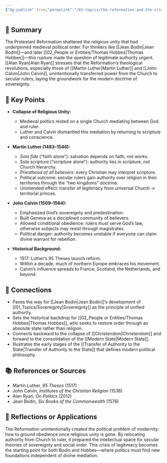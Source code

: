 ```yaml
---
{"dg-publish":true,"permalink":"/01-topics/the-reformation-and-the-crisis-of-authority/","title":"The Reformation and the Crisis of Authority","tags":["reformation","political_philosophy","religion","sovereignty","early_modern"]}
---
```



## 🧭 Summary
The Protestant Reformation shattered the religious unity that had underpinned medieval political order. For thinkers like [[Jean Bodin\|Jean Bodin]]—and later [[02_People or Entities/Thomas Hobbes\|Thomas Hobbes]]—this rupture made the question of legitimate authority urgent. [[Alan Ryan\|Alan Ryan]] stresses that the Reformation’s theological revolutions, especially those of [[Martin Luther\|Martin Luther]] and [[John Calvin\|John Calvin]], unintentionally transferred power from the Church to secular rulers, laying the groundwork for the modern doctrine of sovereignty.

## 🧩 Key Points
- **Collapse of Religious Unity:**  
  - Medieval politics rested on a single Church mediating between God and ruler.  
  - Luther and Calvin dismantled this mediation by returning to scripture and conscience.  

- **Martin Luther (1483–1546):**  
  - *Sola fide* (“faith alone”): salvation depends on faith, not works.  
  - *Sola scriptura* (“scripture alone”): authority lies in scripture, not Church hierarchy.  
  - *Priesthood of all believers*: every Christian may interpret scripture.  
  - Political outcome: secular rulers gain authority over religion in their territories through the “two kingdoms” doctrine.  
  - Unintended effect: transfer of legitimacy from universal Church → territorial princes.  

- **John Calvin (1509–1564):**  
  - Emphasized God’s sovereignty and predestination.  
  - Built Geneva as a disciplined community of believers.  
  - Allowed conditional obedience: rulers must serve God’s law, otherwise subjects may resist through magistrates.  
  - Political danger: authority becomes unstable if everyone can claim divine warrant for rebellion.  

- **Historical Background:**  
  - 1517: Luther’s 95 Theses launch reform.  
  - Within a decade, much of northern Europe embraces his movement.  
  - Calvin’s influence spreads to France, Scotland, the Netherlands, and beyond.  

## 🔗 Connections
- Paves the way for [[Jean Bodin\|Jean Bodin]]’s development of [[01_Topics/Sovereignty\|Sovereignty]] as the principle of unified authority.  
- Sets the historical backdrop for [[02_People or Entities/Thomas Hobbes\|Thomas Hobbes]], who seeks to restore order through an absolute state rather than religion.  
- Connects backward to the collapse of [[Christendom\|Christendom]] and forward to the consolidation of the [[Modern State\|Modern State]].  
- Illustrates the early stages of the [[Transfer of Authority to the State\|Transfer of Authority to the State]] that defines modern political philosophy.  

## 📚 References or Sources
- Martin Luther, *95 Theses* (1517)  
- John Calvin, *Institutes of the Christian Religion* (1536)  
- Alan Ryan, *On Politics* (2012)  
- Jean Bodin, *Six Books of the Commonwealth* (1576)

## 💬 Reflections or Applications
The Reformation unintentionally created the political problem of modernity: how to ground obedience once religious unity is gone. By relocating authority from Church to ruler, it prepared the intellectual space for secular theories of sovereignty and social order. This crisis of legitimacy becomes the starting point for both Bodin and Hobbes—where politics must find new foundations independent of divine mediation.